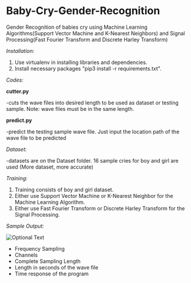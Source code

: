 # Baby-Cry-Gender-Recognition
Gender Recognition of babies cry using Machine Learning Algorithms(Support Vector Machine and K-Nearest Neighbors) and Signal Processing(Fast Fourier Transform and Discrete Harley Transform)


*Installation:*
1. Use virtualenv in installing libraries and dependencies.
2. Install necessary packages "pip3 install -r requirements.txt".



*Codes:*

**cutter.py**
  
  -cuts the wave files into desired length to be used as dataset or testing sample.
  Note: wave files must be in the same length.
  
**predict.py**
  
  -predict the testing sample wave file. Just input the location path of the wave file to be predicted
  
  
*Dataset:*
  
  -datasets are on the Dataset folder. 16 sample cries for boy and girl are used (More dataset, more accurate)
  
  
  
*Training:*
1. Training consists of boy and girl dataset.
2. Either use Support Vector Machine or K-Nearest Neighbor for the Machine Learning Algorithm.
3. Either use Fast Fourier Transform or Discrete Harley Transform for the Signal Processing.

*Sample Output:*


![Optional Text](../master/imagesample.png)


- Frequency Sampling
- Channels
- Complete Sampling Length
- Length in seconds of the wave file
- Time response of the program
